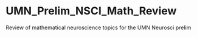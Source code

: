 # UMN_Prelim_NSCI_Math_Review
Review of mathematical neuroscience topics for the UMN Neurosci prelim

